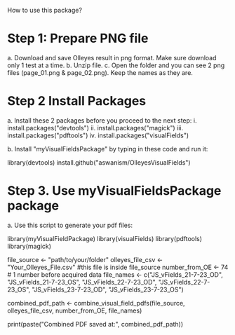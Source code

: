 How to use this package?

# Step 1: Prepare PNG file
a. Download and save Olleyes result in png format. Make sure download only 1 test at a time.
b. Unzip file.
c. Open the folder and you can see 2 png files (page_01.png & page_02.png). Keep the names as they are.


# Step 2 Install Packages
a. Install these 2 packages before you proceed to the next step:
   i. install.packages("devtools")
   ii. install.packages("magick")
   iii. install.packages("pdftools")
   iv. install.packages("visualFields")

b. Install "myVisualFieldsPackage" by typing in these code and run it:

   library(devtools)
   install.github("aswanism/OlleyesVisualFields")


# Step 3. Use myVisualFieldsPackage package
a. Use this script to generate your pdf files:

library(myVisualFieldPackage)
library(visualFields)
library(pdftools)
library(magick)

file_source <- "path/to/your/folder"
olleyes_file_csv <- "Your_Olleyes_File.csv" #this file is inside file_source
number_from_OE <- 74 # 1 number before acquired data
file_names <- c("JS_vFields_21-7-23_OD", 
                "JS_vFields_21-7-23_OS", 
                "JS_vFields_22-7-23_OD", 
                "JS_vFields_22-7-23_OS", 
                "JS_vFields_23-7-23_OD", 
                "JS_vFields_23-7-23_OS")

combined_pdf_path <- combine_visual_field_pdfs(file_source, olleyes_file_csv, number_from_OE, file_names)

print(paste("Combined PDF saved at:", combined_pdf_path))
